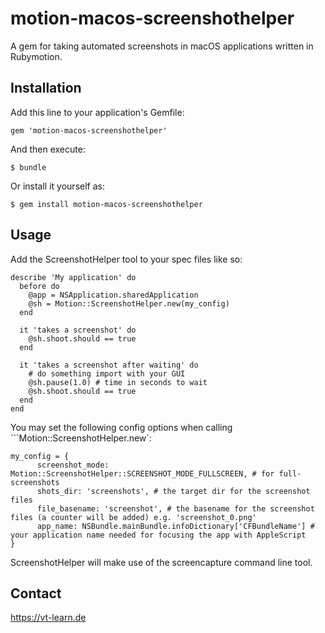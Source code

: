 # motion-macos-screenshothelper

A gem for taking automated screenshots in macOS applications written in Rubymotion.

## Installation

Add this line to your application's Gemfile:

    gem 'motion-macos-screenshothelper'

And then execute:

    $ bundle

Or install it yourself as:

    $ gem install motion-macos-screenshothelper

## Usage

Add the ScreenshotHelper tool to your spec files like so:

```
describe 'My application' do
  before do
    @app = NSApplication.sharedApplication
    @sh = Motion::ScreenshotHelper.new(my_config)
  end

  it 'takes a screenshot' do
    @sh.shoot.should == true
  end

  it 'takes a screenshot after waiting' do
  	# do something import with your GUI
  	@sh.pause(1.0) # time in seconds to wait
	@sh.shoot.should == true
  end
end
````

You may set the following config options when calling ```Motion::ScreenshotHelper.new`:

```
my_config = {
      screenshot_mode: Motion::ScreenshotHelper::SCREENSHOT_MODE_FULLSCREEN, # for full-screenshots
      shots_dir: 'screenshots', # the target dir for the screenshot files
      file_basename: 'screenshot', # the basename for the screenshot files (a counter will be added) e.g. 'screenshot_0.png'
      app_name: NSBundle.mainBundle.infoDictionary['CFBundleName'] # your application name needed for focusing the app with AppleScript
}
```

ScreenshotHelper will make use of the screencapture command line tool.

## Contact
https://vt-learn.de